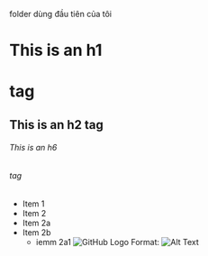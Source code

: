 
folder dùng đầu tiên của tôi
# This is an h1<h1> tag
## This is an h2 tag
###### This is an h6 <h6> tag
* Item 1
* Item 2
 * Item 2a
 * Item 2b
   * iemm 2a1
![GitHub Logo](https://cdn.pixabay.com/photo/2013/07/02/22/20/roses-142876_960_720.jpg)
Format:  ![Alt Text](https://cdn.pixabay.com/photo/2019/02/15/14/30/women-3998563_960_720.jpg)

